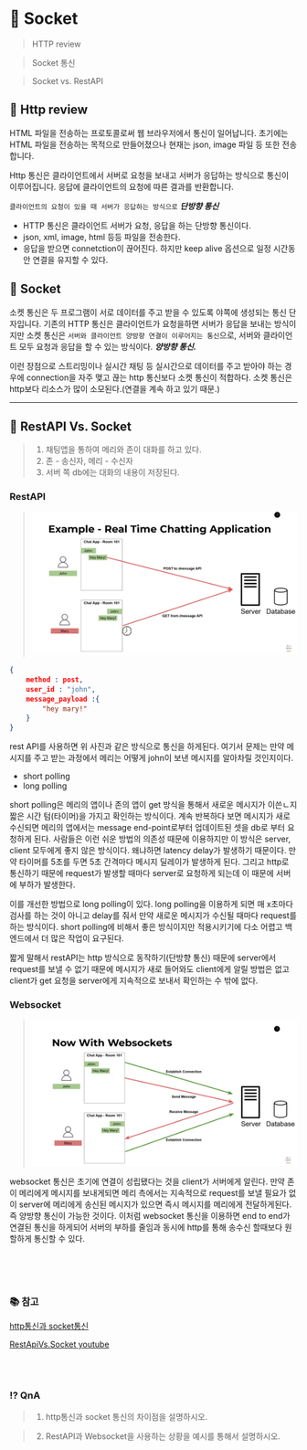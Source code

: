 # 📡 Socket
> HTTP review

> Socket 통신

> Socket vs. RestAPI

## 📡 Http review
HTML 파일을 전송하는 프로토콜로써 웹 브라우저에서 통신이 일어납니다. 초기에는 HTML 파일을 전송하는 목적으로 만들어졌으나 현재는 json, image 파일 등 또한 전송합니다.

Http 통신은 클라이언트에서 서버로 요청을 보내고 서버가 응답하는 방식으로 통신이 이루어집니다. 응답에 클라이언트의 요청에 따른 결과를 반환합니다.

`클라이언트의 요청이 있을 때 서버가 응답하는 방식으로` ___단방향 통신___

- HTTP 통신은 클라이언트 서버가 요청, 응답을 하는 단방향 통신이다.
- json, xml, image, html 등등 파일을 전송한다.
- 응답을 받으면 connetction이 끊어진다. 하지만 keep alive 옵션으로 일정 시간동안 연결을 유지할 수 있다.

## 📡 Socket
소켓 통신은 두 프로그램이 서로 데이터를 주고 받을 수 있도록 야쪽에 생성되는 통신 단자입니다. 기존의 HTTP 통신은 클라이언트가 요청을하면 서버가 응답을 보내는 방식이지만 소켓 통신은 `서버와 클라이언트 양방향 연결이 이루어지는 통신`으로, 서버와 클라이언트 모두 요청과 응답을 할 수 있는 방식이다. ___양방향 통신.___

이런 장점으로 스트리밍이나 실시간 채팅 등 실시간으로 데이터를 주고 받아야 하는 경우에 connection을 자주 맺고 끊는 http 통신보다 소켓 통신이 적합하다. 소켓 통신은 http보다 리소스가 많이 소모된다.(연결을 계속 하고 있기 때문.)

---
## 💬 RestAPI Vs. Socket
>  1. 채팅앱을 통하여 메리와 존이 대화를 하고 있다.
> 2. 존 - 송신자, 메리 - 수신자
> 3. 서버 쪽 db에는 대화의 내용이 저장된다.

### RestAPI
> ![rest](img/socket/Rest.png)

```json
{
    method : post,
    user_id : "john",
    message_payload :{
        "hey mary!"
    }
}
```
rest API를 사용하면 위 사진과 같은 방식으로 통신을 하게된다. 여기서 문제는 만약 메시지를 주고 받는 과정에서 메리는 어떻게 john이 보낸 메시지를 알아차릴 것인지이다.
- short polling
- long polling

short polling은 메리의 앱이나 존의 앱이 get 방식을 통해서 새로운 메시지가 이쓴ㄴ지 짧은 시간 텀(타이머)을 가지고 확인하는 방식이다. 계속 반복하다 보면 메시지가 새로 수신되면 메리의 앱에서는 message end-point로부터 업데이트된 셋을 db로 부터 요청하게 된다. 사람들은 이런 쉬운 방법의 의존성 때문에 이용하지만 이 방식은 server, client 모두에게 좋지 않은 방식이다. 왜냐하면 latency delay가 발생하기 때문이다. 만약 타이머를 5초를 두면 5초 간격마다 메시지 딜레이가 발생하게 된다. 그리고 http로 통신하기 때문에 request가 발생할 때마다 server로 요청하게 되는데 이 때문에 서버에 부하가 발생한다.

이를 개선한 방법으로 long polling이 있다. long polling을 이용하게 되면 매 x초마다 검사를 하는 것이 아니고 delay를 줘서 만약 새로운 메시지가 수신될 때마다 request를 하는 방식이다. short polling에 비해서 좋은 방식이지만 적용시키기에 다소 어렵고 백엔드에서 더 많은 작업이 요구된다.

짧게 말해서 restAPI는 http 방식으로 동작하기(단방향 통신) 때문에 server에서 request를 보낼 수 없기 때문에 메시지가 새로 들어와도 client에게 알릴 방법은 없고 client가 get 요청을 server에게 지속적으로 보내서 확인하는 수 밖에 없다.

### Websocket
> ![socket](img/socket/websocket.png)

websocket 통신은 초기에 연결이 성립됐다는 것을 client가 서버에게 알린다. 만약 존이 메리에게 메시지를 보내게되면 메리 측에서는 지속적으로 request를 보낼 필요가 없이 server에 메리에게 송신된 메시지가 있으면 즉시 메시지를 메리에게 전달하게된다. 즉 양방향 통신이 가능한 것이다.
이처럼 websocket 통신을 이용하면 end to end가 연결된 통신을 하게되어 서버의 부하를 줄임과 동시에 http를 통해 송수신 할때보다 원할하게 통신할 수 있다.

<br><br><br>

### 📚 참고
[http통신과 socket통신](https://kotlinworld.com/75)

[RestApiVs.Socket youtube](https://www.youtube.com/watch?v=fG4dkrlaZAA)

<br><br>

### ⁉️ QnA

> 1. http통신과 socket 통신의 차이점을 설명하시오.

> 2. RestAPI과 Websocket을 사용하는 상황을 예시를 통해서 설명하시오.
